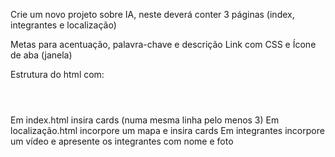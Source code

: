 Crie um novo projeto sobre IA, neste deverá conter 3 páginas (index, integrantes e localização)

Metas para acentuação, palavra-chave e descrição
Link com CSS e Ícone de aba (janela)

Estrutura do html com:
<div class="container"><header></header><nav></nav><main></main><footer></footer></div>

Em index.html insira cards (numa mesma linha pelo menos 3)
Em localização.html incorpore um mapa e insira cards
Em integrantes incorpore um vídeo e apresente os integrantes com nome e foto

